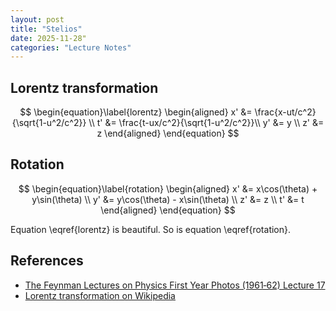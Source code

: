 ```yaml
---
layout: post
title: "Stelios"
date: 2025-11-28"
categories: "Lecture Notes"
---
```


## Lorentz transformation

$$
\begin{equation}\label{lorentz}
\begin{aligned}
x' &= \frac{x-ut/c^2}{\sqrt{1-u^2/c^2}} \\
t' &= \frac{t-ux/c^2}{\sqrt{1-u^2/c^2}}\\
y' &= y \\
z' &= z
\end{aligned}
\end{equation}
$$

## Rotation

$$
\begin{equation}\label{rotation}
\begin{aligned}
x' &= x\cos(\theta) + y\sin(\theta) \\
y' &= y\cos(\theta) - x\sin(\theta) \\
z' &= z \\
t' &= t
\end{aligned}
\end{equation}
$$

Equation \eqref{lorentz} is beautiful. So is equation \eqref{rotation}.

## References

- [The Feynman Lectures on Physics First Year Photos (1961‑62) Lecture 17](https://www.feynmanlectures.caltech.edu/flpphotos.html#17)
- [Lorentz transformation on Wikipedia](https://en.wikipedia.org/wiki/Lorentz_transformation)
